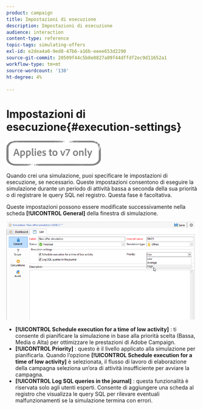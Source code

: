 ```yaml
---
product: campaign
title: Impostazioni di esecuzione
description: Impostazioni di esecuzione
audience: interaction
content-type: reference
topic-tags: simulating-offers
exl-id: e2dea4a0-9ed8-47b6-a16b-eeee653d2290
source-git-commit: 20509f44c5b8e0827a09f44dffdf2ec9d11652a1
workflow-type: tm+mt
source-wordcount: '138'
ht-degree: 4%

---
```


# Impostazioni di esecuzione{#execution-settings}

![](../../assets/v7-only.svg)

Quando crei una simulazione, puoi specificare le impostazioni di esecuzione, se necessario. Queste impostazioni consentono di eseguire la simulazione durante un periodo di attività bassa a seconda della sua priorità o di registrare le query SQL nel registro. Questa fase è facoltativa.

Queste impostazioni possono essere modificate successivamente nella scheda **[!UICONTROL General]** della finestra di simulazione.

![](assets/offer_simulation_008.png)

* **[!UICONTROL Schedule execution for a time of low activity]** : ti consente di pianificare la simulazione in base alla priorità scelta (Bassa, Media o Alta) per ottimizzare le prestazioni di Adobe Campaign.
* **[!UICONTROL Priority]** : questo è il livello applicato alla simulazione per pianificarla. Quando l’opzione **[!UICONTROL Schedule execution for a time of low activity]** è selezionata, il flusso di lavoro di elaborazione della campagna seleziona un’ora di attività insufficiente per avviare la campagna.
* **[!UICONTROL Log SQL queries in the journal]** : questa funzionalità è riservata solo agli utenti esperti. Consente di aggiungere una scheda al registro che visualizza le query SQL per rilevare eventuali malfunzionamenti se la simulazione termina con errori.
